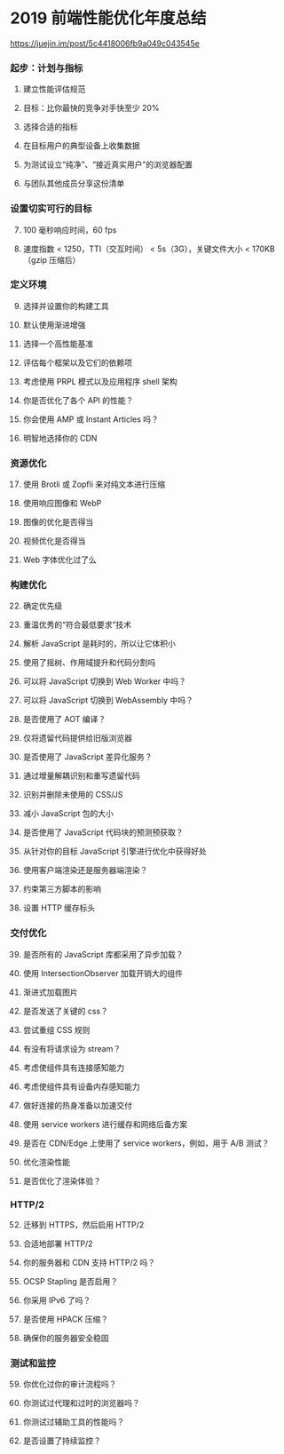 # 2019 前端性能优化年度总结

https://juejin.im/post/5c4418006fb9a049c043545e

### 起步：计划与指标

1. 建立性能评估规范

2. 目标：比你最快的竞争对手快至少 20%

3. 选择合适的指标

4. 在目标用户的典型设备上收集数据

5. 为测试设立“纯净”、“接近真实用户”的浏览器配置

6. 与团队其他成员分享这份清单

### 设置切实可行的目标

7. 100 毫秒响应时间，60 fps

8. 速度指数 < 1250，TTI（交互时间） < 5s（3G），关键文件大小 < 170KB（gzip 压缩后）

### 定义环境

9. 选择并设置你的构建工具

10. 默认使用渐进增强

11. 选择一个高性能基准

12. 评估每个框架以及它们的依赖项

13. 考虑使用 PRPL 模式以及应用程序 shell 架构

14. 你是否优化了各个 API 的性能？

15. 你会使用 AMP 或 Instant Articles 吗？

16. 明智地选择你的 CDN

### 资源优化

17. 使用 Brotli 或 Zopfli 来对纯文本进行压缩

18. 使用响应图像和 WebP

19. 图像的优化是否得当

20. 视频优化是否得当

21. Web 字体优化过了么

### 构建优化

22. 确定优先级

23. 重温优秀的“符合最低要求”技术

24. 解析 JavaScript 是耗时的，所以让它体积小

25. 使用了摇树、作用域提升和代码分割吗

26. 可以将 JavaScript 切换到 Web Worker 中吗？

27. 可以将 JavaScript 切换到 WebAssembly 中吗？

28. 是否使用了 AOT 编译？

29. 仅将遗留代码提供给旧版浏览器

30. 是否使用了 JavaScript 差异化服务？

31. 通过增量解耦识别和重写遗留代码

32. 识别并删除未使用的 CSS/JS

33. 减小 JavaScript 包的大小

34. 是否使用了 JavaScript 代码块的预测预获取？

35. 从针对你的目标 JavaScript 引擎进行优化中获得好处

36. 使用客户端渲染还是服务器端渲染？

37. 约束第三方脚本的影响

38. 设置 HTTP 缓存标头

### 交付优化

39. 是否所有的 JavaScript 库都采用了异步加载？

40. 使用 IntersectionObserver 加载开销大的组件

41. 渐进式加载图片

42. 是否发送了关键的 css？

43. 尝试重组 CSS 规则

44. 有没有将请求设为 stream？

45. 考虑使组件具有连接感知能力

46. 考虑使组件具有设备内存感知能力

47. 做好连接的热身准备以加速交付

48. 使用 service workers 进行缓存和网络后备方案

49. 是否在 CDN/Edge 上使用了 service workers，例如，用于 A/B 测试？

50. 优化渲染性能

51. 是否优化了渲染体验？

### HTTP/2

52. 迁移到 HTTPS，然后启用 HTTP/2

53. 合适地部署 HTTP/2

54. 你的服务器和 CDN 支持 HTTP/2 吗？

55. OCSP Stapling 是否启用？

56. 你采用 IPv6 了吗？

57. 是否使用 HPACK 压缩？

58. 确保你的服务器安全稳固

### 测试和监控

59. 你优化过你的审计流程吗？

60. 你测试过代理和过时的浏览器吗？

61. 你测试过辅助工具的性能吗？

62. 是否设置了持续监控？